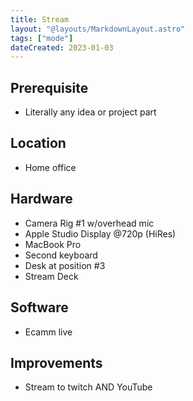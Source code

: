 ```yaml
---
title: Stream
layout: "@layouts/MarkdownLayout.astro"
tags: ["mode"]
dateCreated: 2023-01-03
---
```


## Prerequisite

- Literally any idea or project part

## Location

- Home office

## Hardware

- Camera Rig #1 w/overhead mic
- Apple Studio Display @720p (HiRes)
- MacBook Pro
- Second keyboard
- Desk at position #3
- Stream Deck

## Software

- Ecamm live

## Improvements

- Stream to twitch AND YouTube
